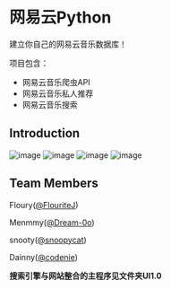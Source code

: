 # 网易云Python
建立你自己的网易云音乐数据库！ 

项目包含：
- 网易云音乐爬虫API
- 网易云音乐私人推荐
- 网易云音乐搜索


## Introduction
![image](https://github.com/FlouriteJ/wyypy/blob/master/0001.jpg)
![image](https://github.com/FlouriteJ/wyypy/blob/master/0002.jpg)
![image](https://github.com/FlouriteJ/wyypy/blob/master/0003.jpg)
![image](https://github.com/FlouriteJ/wyypy/blob/master/0004.jpg)
## Team Members
Floury([@FlouriteJ](https://github.com/FlouriteJ))

Menmmy([@Dream-0o](https://github.com/lingjiamen))

snooty([@snoopycat](https://github.com/snoopycat))

Dainny([@codenie](https://github.com/codenie))

**搜索引擎与网站整合的主程序见文件夹UI1.0**
